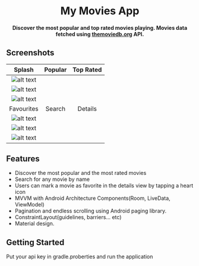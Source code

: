 
<h1 align="center">My Movies App</h1>
<h4 align="center">
	Discover the most popular and top rated movies playing. Movies data fetched using <a href="https://www.themoviedb.org/">themoviedb.org</a> API.
</h4>

## Screenshots
| Splash | Popular |  Top Rated |
|:-:|:-:|:-:|
| ![alt text](https://github.com/ViolaTarek/MyMovies/tree/master/ScreenShots/1.jpeg?raw=true) | 
![alt text](https://github.com/ViolaTarek/MyMovies/tree/master/ScreenShots/2.jpeg?raw=true) | 
![alt text](https://github.com/ViolaTarek/MyMovies/tree/master/ScreenShots/3.jpeg?raw=true)|
| Favourites | Search |  Details |
| ![alt text](https://github.com/ViolaTarek/MyMovies/tree/master/ScreenShots/4.jpeg?raw=true) | 
![alt text](https://github.com/ViolaTarek/MyMovies/tree/master/ScreenShots/5.jpeg?raw=true)| 
![alt text](https://github.com/ViolaTarek/MyMovies/tree/master/ScreenShots/details.jpeg?raw=true) |

## Features
*   Discover the most popular and the most rated movies
*   Search for any movie by name
*   Users can mark a movie as favorite in the details view by tapping a heart icon 
*   MVVM with Android Architecture Components(Room, LiveData, ViewModel)
*   Pagination and endless scrolling using Android paging library.
*   ConstraintLayout(guidelines, barriers... etc)
*   Material design.

## Getting Started
Put your api key in gradle.proberties and run the application
